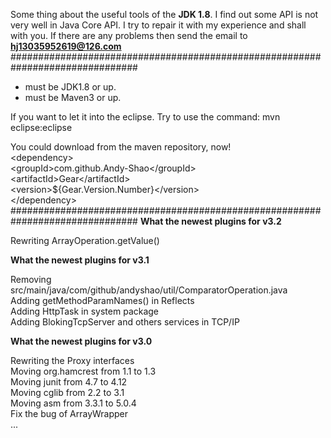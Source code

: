 Some thing about the useful tools of the **JDK 1.8**.
I find out some API is not very well in Java Core API.
I try to repair it with my experience and shall with you.
If there are any problems then send the email to **hj13035952619@126.com**
###############################################################################

* must be JDK1.8 or up.
* must be Maven3 or up.

If you want to let it into the eclipse. Try to use the command:
mvn eclipse:eclipse

You could download from the maven repository, now!<br>
&lt;dependency&gt;<br>
	&lt;groupId&gt;com.github.Andy-Shao&lt;/groupId&gt;<br>
	&lt;artifactId&gt;Gear&lt;/artifactId&gt;<br>
	&lt;version&gt;${Gear.Version.Number}&lt;/version&gt;<br>
&lt;/dependency&gt;<br>
###############################################################################
**What the newest plugins for v3.2**

Rewriting ArrayOperation.getValue()<br>

**What the newest plugins for v3.1**

Removing src/main/java/com/github/andyshao/util/ComparatorOperation.java<br>
Adding getMethodParamNames() in Reflects<br>
Adding HttpTask in system package<br>
Adding BlokingTcpServer and others services in TCP/IP<br>

**What the newest plugins for v3.0**

Rewriting the Proxy interfaces<br>
Moving org.hamcrest from 1.1 to 1.3<br>
Moving junit from 4.7 to 4.12<br>
Moving cglib from 2.2 to 3.1<br>
Moving asm from 3.3.1 to 5.0.4<br>
Fix the bug of ArrayWrapper<br>
...
